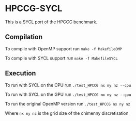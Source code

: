 # HPCCG-SYCL
This is a SYCL port of the HPCCG benchmark.

## Compilation
To compile with OpenMP support run `make -f MakefileOMP`

To compile with SYCL support run `make -f MakefileSYCL`

## Execution
To run with SYCL on the CPU run `./test_HPCCG nx ny nz --cpu`

To run with SYCL on the GPU run `./test_HPCCG nx ny nz --gpu`

To run the original OpenMP version run `./test_HPCCG nx ny nz`

Where `nx ny nz` is the grid size of the chimenny discretisation